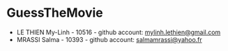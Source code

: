 # GuessTheMovie

- LE THIEN My-Linh - 10516 - github account: mylinh.lethien@gmail.com
- MRASSI Salma - 10393 - github account: salmamrassi@yahoo.fr

